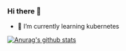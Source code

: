 ### Hi there 👋

<!--
**hellojukay/hellojukay** is a ✨ _special_ ✨ repository because its `README.md` (this file) appears on your GitHub profile.

Here are some ideas to get you started:

- 🔭 I’m currently working on ...
- 👯 I’m looking to collaborate on ...
- 🤔 I’m looking for help with ...
- 💬 Ask me about ...
- 📫 How to reach me: ...
- 😄 Pronouns: ...
- ⚡ Fun fact: ...
-->
- 🌱 I’m currently learning kubernetes

[![Anurag's github stats](https://github-readme-stats.vercel.app/api?username=hellojukay&show_icons=true)](https://github.com/anuraghazra/github-readme-stats)
